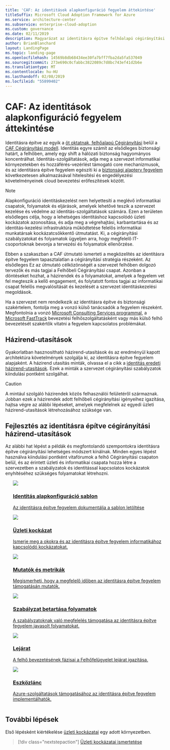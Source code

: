 ```yaml
---
title: 'CAF: Az identitások alapkonfiguráció fegyelem áttekintése'
titleSuffix: Microsoft Cloud Adoption Framework for Azure
ms.service: architecture-center
ms.subservice: enterprise-cloud-adoption
ms.custom: governance
ms.date: 02/11/2019
description: Magyarázat az identitásra építve felhőalapú cégirányítási viszonyítva
author: BrianBlanchard
layout: LandingPage
ms.topic: landing-page
ms.openlocfilehash: 14569b8db68434ee30fa7bff7fba2da5fa537049
ms.sourcegitcommit: 273e690c0cfabbc3822089c7d8bc743ef41d2b6e
ms.translationtype: MT
ms.contentlocale: hu-HU
ms.lasthandoff: 02/08/2019
ms.locfileid: "55899402"
---
```

# <a name="caf-identity-baseline-discipline-overview"></a>CAF: Az identitások alapkonfiguráció fegyelem áttekintése

Identitásra építve az egyik a [öt oktatnak, felhőalapú Cégirányítási](../governance-disciplines.md) belül a [CAF Cégirányítási modell](../overview.md). Identitás egyre számít az elsődleges biztonsági határt, a felhőben, amely egy shift a hálózati biztonság hagyományos koncentrálhat. Identitás-szolgáltatások, adja meg a szervezet informatikai környezetekben és hozzáférés-vezérlést támogató core mechanizmusok, és az identitásra építve fegyelem egészíti ki a [biztonsági alapterv fegyelem](../security-baseline/overview.md) következetesen alkalmazásával hitelesítési és engedélyezési követelményeinek cloud bevezetési erőfeszítések között.

> [!NOTE]
> Alapkonfiguráció identitáskezelést nem helyettesíti a meglévő informatikai csapatok, folyamatok és eljárások, amelyek lehetővé teszik a szervezet kezelése és védelme az identitás-szolgáltatások számára. Ezen a területen elsődleges célja, hogy a lehetséges identitáshoz kapcsolódó üzleti kockázatok azonosítása, és adja meg a végrehajtási, karbantartása és az identitás-kezelési infrastruktúra működtetése felelős informatikai munkatársak kockázatcsökkentő útmutatást. Ki, a cégirányítási szabályzatokat és folyamatok ügyeljen arra, hogy megfelelő IT-csoportoknak bevonja a tervezési és folyamatok ellenőrzése.

Ebben a szakaszban a CAF útmutató ismerteti a megközelítés az identitásra építve fegyelem tapasztalatlan a cégirányítási stratégia részeként. Az elsődleges Ez az útmutató célközönségét a szervezet felhőben dolgozó tervezők és más tagjai a Felhőbeli Cégirányítási csapat. Azonban a döntéseket hozhat, a házirendek és a folyamatokat, amelyek a fegyelem vet fel megteszik a kellő engagement, és folytatott fontos tagjai az informatikai csapat felelős megvalósítását és kezelését a szervezet identitáskezelési megoldások.

Ha a szervezet nem rendelkezik az identitásra építve és biztonsági szakértelem, fontolja meg a vonzó külső tanácsadók a fegyelem részeként. Megfontolnia a vonzó [Microsoft Consulting Services programmal](https://www.microsoft.com/enterprise/services), a [Microsoft FastTrack](https://azure.microsoft.com/programs/azure-fasttrack) bevezetési felhőszolgáltatásként vagy más külső felhő bevezetését szakértők vitatni a fegyelem kapcsolatos problémákat.

## <a name="policy-statements"></a>Házirend-utasítások

Gyakorlatban hasznosítható házirend-utasítások és az eredményül kapott architektúra követelmények szolgálja ki, az identitásra építve fegyelem alapjaként. A házirend utasítás minták, olvassa el a cikk a [identitás eredeti házirend-utasítások](./policy-statements.md). Ezek a minták a szervezet cégirányítási szabályzatok kiindulási pontként szolgálhat.

> [!CAUTION]
> A mintául szolgáló házirendek közös felhasználói felületéről származnak. Jobban ezek a házirendek adott felhőbeli cégirányítási igényeihez igazítása, hajtsa végre az alábbi lépéseket, amelyek megfelelnek az egyedi üzleti házirend-utasítások létrehozásához szüksége van.

## <a name="developing-identity-baseline-governance-policy-statements"></a>Fejlesztés az identitásra építve cégirányítási házirend-utasítások

Az alábbi hat lépést a példák és megfontolandó szempontokra identitásra építve cégirányítási lehetséges módszert kínálnak. Minden egyes lépést használva kiindulási pontként vitafórumok a felhő Cégirányítási csapaton belül, és az érintett üzleti és informatikai csapata hozza létre a szervezetben a szabályzatok és identitással kapcsolatos kockázatok enyhítéséhez szükséges folyamatokat létrehozni.

<!-- markdownlint-disable MD033 -->

<ul class="panelContent cardsE">
<li style="display: flex; flex-direction: column;">
    <a href="./template.md">
        <div class="cardSize">
            <div class="cardPadding" >
                <div class="card" >
                    <div class="cardImageOuter">
                        <div class="cardImage">
                            <img src="../../_images/governance/process-template.png" class="x-hidden-focus"/>
                        </div>
                    </div>
                    <div class="cardText" style="padding-left:0px;">
                        <h3>Identitás alapkonfiguráció sablon</h3>
                        <p class="x-hidden-focus">Az identitásra építve fegyelem dokumentálja a sablon letöltése</p>
                    </div>
                </div>
            </div>
        </div>
    </a>
</li><li style="display: flex; flex-direction: column;">
    <a href="./business-risks.md">
        <div class="cardSize">
            <div class="cardPadding" >
                <div class="card" >
                    <div class="cardImageOuter">
                        <div class="cardImage">
                            <img src="../../_images/governance/process-risks.png" class="x-hidden-focus"/>
                        </div>
                    </div>
                    <div class="cardText" style="padding-left:0px;">
                        <h3>Üzleti kockázat</h3>
                        <p class="x-hidden-focus">Ismerje meg a okokra és az identitásra építve fegyelem informatikához kapcsolódó kockázatokat.</p>
                    </div>
                </div>
            </div>
        </div>
    </a>
</li>
<li style="display: flex; flex-direction: column;">
    <a href="./metrics-tolerance.md">
        <div class="cardSize">
            <div class="cardPadding" >
                <div class="card" >
                    <div class="cardImageOuter">
                        <div class="cardImage">
                            <img src="../../_images/governance/process-metrics.png" class="x-hidden-focus"/>
                        </div>
                    </div>
                    <div class="cardText" style="padding-left:0px;">
                        <h3>Mutatók és metrikák</h3>
                        <p class="x-hidden-focus">Megismerheti, hogy a megfelelő időben az identitásra építve fegyelem támogatásán mutatók.</p>
                    </div>
                </div>
            </div>
        </div>
    </a>
</li>
<li style="display: flex; flex-direction: column;">
    <a href="./compliance-processes.md">
        <div class="cardSize">
            <div class="cardPadding" >
                <div class="card" >
                    <div class="cardImageOuter">
                        <div class="cardImage">
                            <img src="../../_images/governance/process-enforce.png" class="x-hidden-focus"/>
                        </div>
                    </div>
                    <div class="cardText" style="padding-left:0px;">
                        <h3>Szabályzat betartása folyamatok</h3>
                        <p class="x-hidden-focus">A szabályzatoknak való megfelelés támogatása az identitásra építve fegyelem javasolt folyamatokat.</p>
                    </div>
                </div>
            </div>
        </div>
    </a>
</li>
<li style="display: flex; flex-direction: column;">
    <a href="./discipline-improvement.md">
        <div class="cardSize">
            <div class="cardPadding" >
                <div class="card" >
                    <div class="cardImageOuter">
                        <div class="cardImage">
                            <img src="../../_images/governance/process-maturity.png" class="x-hidden-focus"/>
                        </div>
                    </div>
                    <div class="cardText" style="padding-left:0px;">
                        <h3>Lejárat</h3>
                        <p class="x-hidden-focus">A felhő bevezetésének fázisai a Felhőfelügyelet lejárat igazítása.</p>
                    </div>
                </div>
            </div>
        </div>
    </a>
</li>
<li style="display: flex; flex-direction: column;">
    <a href="./toolchain.md">
        <div class="cardSize">
            <div class="cardPadding" >
                <div class="card" >
                    <div class="cardImageOuter">
                        <div class="cardImage">
                            <img src="../../_images/governance/process-toolchain.png" class="x-hidden-focus"/>
                        </div>
                    </div>
                    <div class="cardText" style="padding-left:0px;">
                        <h3>Eszközlánc</h3>
                        <p class="x-hidden-focus">Azure-szolgáltatások támogatásához az identitásra építve fegyelem implementálhatók.</p>
                    </div>
                </div>
            </div>
        </div>
    </a>
</li>
</ul>

<!-- markdownlint-enable MD033 -->

## <a name="next-steps"></a>További lépések

Első lépésként kiértékelése [üzleti kockázatai](./business-risks.md) egy adott környezetben.

> [!div class="nextstepaction"]
> [Üzleti kockázatai ismertetése](./business-risks.md)
